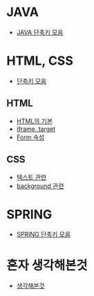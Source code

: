 # JAVA
- [JAVA 단축키 모음]()

# HTML, CSS
- [단축키 모음]()
## HTML
- [HTML의 기본](https://github.com/Hoonyyyy/TIL/blob/main/HTML.CSS/HTML%EC%9D%98%20%EA%B8%B0%EB%B3%B8.MD#html5)
- [iframe, target](https://github.com/Hoonyyyy/TIL/blob/main/HTML.CSS/iframe%20target.MD#iframe)
- [Form 속성](https://github.com/Hoonyyyy/TIL/blob/main/HTML.CSS/Form%EC%86%8D%EC%84%B1.MD#form-%EC%86%8D%EC%84%B1)

## CSS
- [텍스트 관련](https://github.com/Hoonyyyy/TIL/blob/main/HTML.CSS/%ED%85%8D%EC%8A%A4%ED%8A%B8%20%EA%B4%80%EB%A0%A8.MD#%ED%85%8D%EC%8A%A4%ED%8A%B8-%EC%9E%A5%EC%8B%9D-text-decoration)
- [background 관련]()

# SPRING
- [SPRING 단축키 모음](https://github.com/Hoonyyyy/TIL/blob/main/JAVA%20SPRING/%EB%8B%A8%EC%B6%95%ED%82%A4%20%EB%AA%A8%EC%9D%8C.MD)

# 혼자 생각해본것
- [생각해본것](https://github.com/Hoonyyyy/TIL/blob/main/%ED%98%BC%EC%9E%90%20%EC%83%9D%EA%B0%81/%EC%83%9D%EA%B0%81%ED%95%B4%EB%B3%B8%EA%B2%83.MD)
